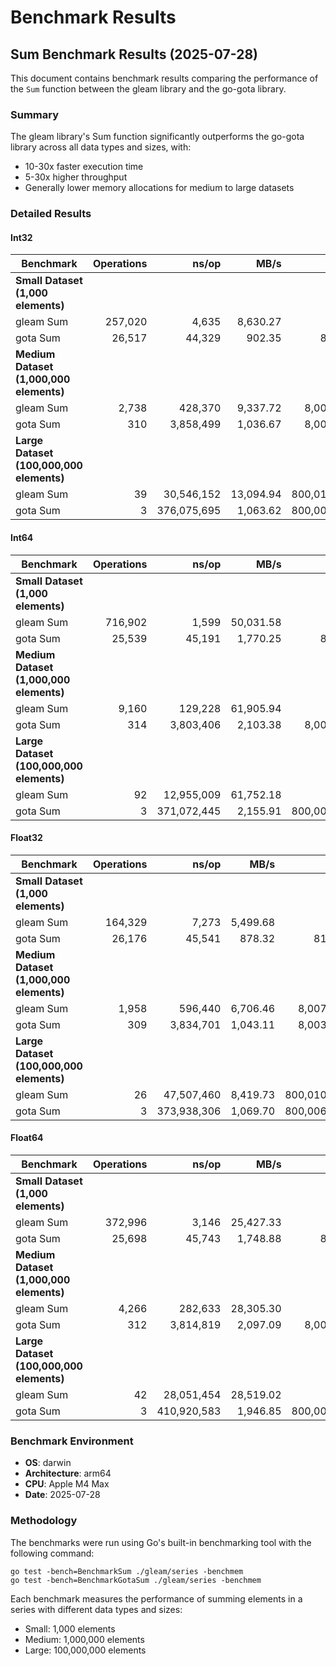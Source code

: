 # Benchmark Results

## Sum Benchmark Results (2025-07-28)

This document contains benchmark results comparing the performance of the `Sum` function between the gleam library and the go-gota library.

### Summary
The gleam library's Sum function significantly outperforms the go-gota library across all data types and sizes, with:
- 10-30x faster execution time
- 5-30x higher throughput
- Generally lower memory allocations for medium to large datasets

### Detailed Results

#### Int32

| Benchmark | Operations | ns/op | MB/s | B/op | allocs/op |
|-----------|----------:|------:|-----:|-----:|----------:|
| **Small Dataset (1,000 elements)** |
| gleam Sum | 257,020 | 4,635 | 8,630.27 | 848 | 8 |
| gota Sum | 26,517 | 44,329 | 902.35 | 81,922 | 1 |
| **Medium Dataset (1,000,000 elements)** |
| gleam Sum | 2,738 | 428,370 | 9,337.72 | 8,007,624 | 54 |
| gota Sum | 310 | 3,858,499 | 1,036.67 | 8,003,608 | 1 |
| **Large Dataset (100,000,000 elements)** |
| gleam Sum | 39 | 30,546,152 | 13,094.94 | 800,010,373 | 54 |
| gota Sum | 3 | 376,075,695 | 1,063.62 | 800,006,160 | 1 |

#### Int64

| Benchmark | Operations | ns/op | MB/s | B/op | allocs/op |
|-----------|----------:|------:|-----:|-----:|----------:|
| **Small Dataset (1,000 elements)** |
| gleam Sum | 716,902 | 1,599 | 50,031.58 | 848 | 8 |
| gota Sum | 25,539 | 45,191 | 1,770.25 | 81,922 | 1 |
| **Medium Dataset (1,000,000 elements)** |
| gleam Sum | 9,160 | 129,228 | 61,905.94 | 848 | 8 |
| gota Sum | 314 | 3,803,406 | 2,103.38 | 8,003,606 | 1 |
| **Large Dataset (100,000,000 elements)** |
| gleam Sum | 92 | 12,955,009 | 61,752.18 | 848 | 8 |
| gota Sum | 3 | 371,072,445 | 2,155.91 | 800,006,192 | 2 |

#### Float32

| Benchmark | Operations | ns/op | MB/s | B/op | allocs/op |
|-----------|----------:|------:|-----:|-----:|----------:|
| **Small Dataset (1,000 elements)** |
| gleam Sum | 164,329 | 7,273 | 5,499.68 | 848 | 8 |
| gota Sum | 26,176 | 45,541 | 878.32 | 81,922 | 1 |
| **Medium Dataset (1,000,000 elements)** |
| gleam Sum | 1,958 | 596,440 | 6,706.46 | 8,007,542 | 56 |
| gota Sum | 309 | 3,834,701 | 1,043.11 | 8,003,606 | 1 |
| **Large Dataset (100,000,000 elements)** |
| gleam Sum | 26 | 47,507,460 | 8,419.73 | 800,010,356 | 56 |
| gota Sum | 3 | 373,938,306 | 1,069.70 | 800,006,192 | 2 |

#### Float64

| Benchmark | Operations | ns/op | MB/s | B/op | allocs/op |
|-----------|----------:|------:|-----:|-----:|----------:|
| **Small Dataset (1,000 elements)** |
| gleam Sum | 372,996 | 3,146 | 25,427.33 | 848 | 8 |
| gota Sum | 25,698 | 45,743 | 1,748.88 | 81,922 | 1 |
| **Medium Dataset (1,000,000 elements)** |
| gleam Sum | 4,266 | 282,633 | 28,305.30 | 848 | 8 |
| gota Sum | 312 | 3,814,819 | 2,097.09 | 8,003,607 | 1 |
| **Large Dataset (100,000,000 elements)** |
| gleam Sum | 42 | 28,051,454 | 28,519.02 | 848 | 8 |
| gota Sum | 3 | 410,920,583 | 1,946.85 | 800,006,160 | 1 |

### Benchmark Environment

- **OS**: darwin
- **Architecture**: arm64
- **CPU**: Apple M4 Max
- **Date**: 2025-07-28

### Methodology

The benchmarks were run using Go's built-in benchmarking tool with the following command:

```
go test -bench=BenchmarkSum ./gleam/series -benchmem
go test -bench=BenchmarkGotaSum ./gleam/series -benchmem
```

Each benchmark measures the performance of summing elements in a series with different data types and sizes:
- Small: 1,000 elements
- Medium: 1,000,000 elements
- Large: 100,000,000 elements